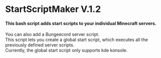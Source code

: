 # StartScriptMaker V.1.2

#### This bash script adds start scripts to your individual Minecraft servers.

You can also add a Bungeecord server script. <br/>
This script lets you create a global start script, which executes all the previously defined server scripts. <br/>
Currently, the global start script only supports kde konsole.
